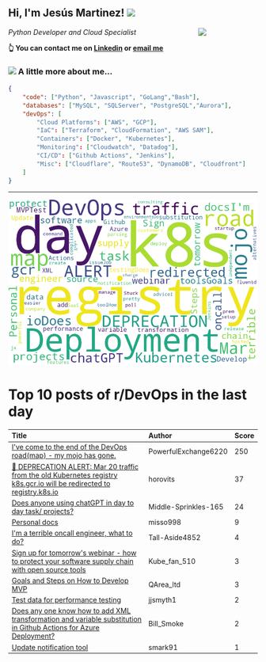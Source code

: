 <!--
**jmartinezl/jmartinezl** is a ✨ _special_ ✨ repository because its `README.md` (this file) appears on your GitHub profile.

Here are some ideas to get you started:

- 🔭 I’m currently working on ...
- 🌱 I’m currently learning ...
- 👯 I’m looking to collaborate on ...
- 🤔 I’m looking for help with ...
- 💬 Ask me about ...
- 📫 How to reach me: ...
- 😄 Pronouns: ...
- ⚡ Fun fact: ...
-->

<h2>Hi, I'm Jesús Martinez! <img src="https://media.giphy.com/media/WUlplcMpOCEmTGBtBW/giphy.gif" width="30"> </h2>
<img align='right' src="https://media.giphy.com/media/NytMLKyiaIh6VH9SPm/giphy.gif" width="120">
<p><em>Python Developer and Cloud Specialist
</em></p>

**👆 You can contact me on [Linkedin](https://www.linkedin.com/in/jes%C3%BAs-martinez-2b7b10104/) or [email me](mailto:jesus.mtz.lorenzo@gmail.com)**

### <img src="https://media.giphy.com/media/VgCDAzcKvsR6OM0uWg/giphy.gif" width="50"> A little more about me...  

```json
{
    "code": ["Python", "Javascript", "GoLang","Bash"],
    "databases": ["MySQL", "SQLServer", "PostgreSQL","Aurora"],
    "devOps": [
        "Cloud Platforms": ["AWS", "GCP"],
        "IaC": ["Terraform", "CloudFormation", "AWS SAM"],
        "Containers": ["Docker", "Kubernetes"],
        "Monitoring": ["Cloudwatch", "Datadog"],
        "CI/CD": ["Github Actions", "Jenkins"],
        "Misc": ["Cloudflare", "Route53", "DynamoDB", "Cloudfront"]
    ]
}
```
---

![Wordcloud](./cloud.png)

# Top 10 posts of r/DevOps in the last day

| Title | Author | Score |
|:---|:---|:---|
| [I've come to the end of the DevOps road(map) - my mojo has gone.](https://www.reddit.com/r/devops/comments/11rv6rj/ive_come_to_the_end_of_the_devops_roadmap_my_mojo/) | PowerfulExchange6220 | 250 |
| [📢 DEPRECATION ALERT: Mar 20 traffic from the old Kubernetes registry k8s.gcr.io will be redirected to registry.k8s.io](https://www.reddit.com/r/devops/comments/11sm10g/deprecation_alert_mar_20_traffic_from_the_old/) | horovits | 37 |
| [Does anyone using chatGPT in day to day task/ projects?](https://www.reddit.com/r/devops/comments/11sdwjq/does_anyone_using_chatgpt_in_day_to_day_task/) | Middle-Sprinkles-165 | 24 |
| [Personal docs](https://www.reddit.com/r/devops/comments/11s6aki/personal_docs/) | misso998 | 9 |
| [I'm a terrible oncall engineer, what to do?](https://www.reddit.com/r/devops/comments/11rvd3f/im_a_terrible_oncall_engineer_what_to_do/) | Tall-Aside4852 | 4 |
| [Sign up for tomorrow's webinar - how to protect your software supply chain with open source tools](https://www.reddit.com/r/devops/comments/11sbe8c/sign_up_for_tomorrows_webinar_how_to_protect_your/) | Kube_fan_510 | 3 |
| [Goals and Steps on How to Develop MVP](https://www.reddit.com/r/devops/comments/11ruzjc/goals_and_steps_on_how_to_develop_mvp/) | QArea_ltd | 3 |
| [Test data for performance testing](https://www.reddit.com/r/devops/comments/11so5pi/test_data_for_performance_testing/) | jjsmyth1 | 2 |
| [Does any one know how to add XML transformation and variable substitution in Github Actions for Azure Deployment?](https://www.reddit.com/r/devops/comments/11ruu5c/does_any_one_know_how_to_add_xml_transformation/) | Bill_Smoke | 2 |
| [Update notification tool](https://www.reddit.com/r/devops/comments/11s23tt/update_notification_tool/) | smark91 | 1 |
